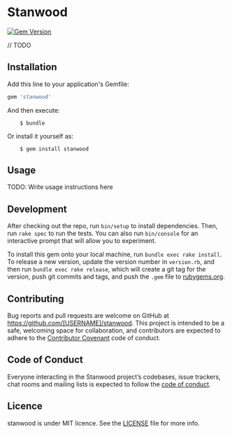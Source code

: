 # Stanwood

[![Gem Version](https://badge.fury.io/rb/stanwood.svg)](https://badge.fury.io/rb/stanwood)

// TODO

## Installation

Add this line to your application's Gemfile:

```ruby
gem 'stanwood'
```

And then execute:
```
    $ bundle
```

Or install it yourself as:
```
    $ gem install stanwood
```

## Usage

TODO: Write usage instructions here

## Development

After checking out the repo, run `bin/setup` to install dependencies. Then, run `rake spec` to run the tests. You can also run `bin/console` for an interactive prompt that will allow you to experiment.

To install this gem onto your local machine, run `bundle exec rake install`. To release a new version, update the version number in `version.rb`, and then run `bundle exec rake release`, which will create a git tag for the version, push git commits and tags, and push the `.gem` file to [rubygems.org](https://rubygems.org).

## Contributing

Bug reports and pull requests are welcome on GitHub at https://github.com/[USERNAME]/stanwood. This project is intended to be a safe, welcoming space for collaboration, and contributors are expected to adhere to the [Contributor Covenant](http://contributor-covenant.org) code of conduct.

## Code of Conduct

Everyone interacting in the Stanwood project’s codebases, issue trackers, chat rooms and mailing lists is expected to follow the [code of conduct](https://github.com/[USERNAME]/stanwood/blob/master/CODE_OF_CONDUCT.md).

## Licence

stanwood is under MIT licence. See the [LICENSE](https://github.com/stanwood/stanwood-xctemplate/blob/master/LICENSE.md) file for more info.
